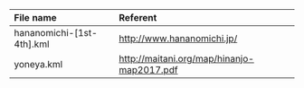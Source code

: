 
| File name                 | Referent                                   |
|:--------------------------|:-------------------------------------------|
| hananomichi-[1st-4th].kml | http://www.hananomichi.jp/	             |
| yoneya.kml                | http://maitani.org/map/hinanjo-map2017.pdf |



